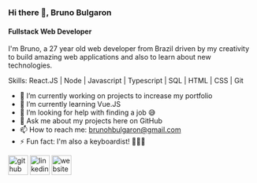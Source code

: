 ### Hi there 👋, Bruno Bulgaron
#### Fullstack Web Developer

I'm Bruno, a 27 year old web developer from Brazil driven by my creativity to build amazing web applications and also to learn about new technologies.

Skills: React.JS | Node | Javascript | Typescript | SQL | HTML | CSS | Git

- 🔭 I’m currently working on projects to increase my portfolio 
- 🌱 I’m currently learning Vue.JS 
- 🤔 I’m looking for help with finding a job 😅 
- 💬 Ask me about my projects here on GitHub 
- 📫 How to reach me: brunohbulgaron@gmail.com 
- ⚡ Fun fact: I'm also a keyboardist! 🎹🤘🏻 


[<img src='https://cdn.jsdelivr.net/npm/simple-icons@3.0.1/icons/github.svg' alt='github' height='40'>](https://github.com/brunobulgaron)  [<img src='https://cdn.jsdelivr.net/npm/simple-icons@3.0.1/icons/linkedin.svg' alt='linkedin' height='40'>](https://www.linkedin.com/in/brunobulgaron/)  [<img src='https://cdn.jsdelivr.net/npm/simple-icons@3.0.1/icons/icloud.svg' alt='website' height='40'>](https://brunobulgaron.netlify.app/)  
